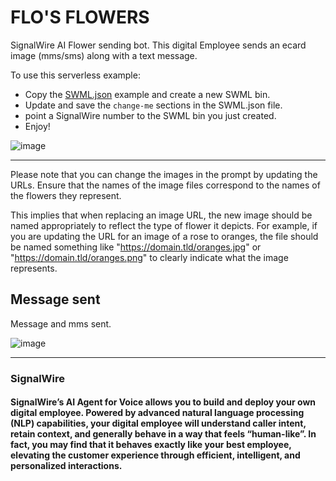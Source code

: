 # FLO'S FLOWERS
SignalWire AI Flower sending bot. This digital Employee sends an ecard image (mms/sms) along with a text message.

To use this serverless example:

* Copy the [SWML.json](https://github.com/Len-PGH/Flos_Flowers/blob/main/SWML.json) example and create a new SWML bin.
* Update and save the `change-me` sections in the SWML.json file.
* point a SignalWire number to the SWML bin you just created.
* Enjoy!



![image](https://github.com/Len-PGH/Flos_Flowers/assets/13131198/9c196439-c791-4ebe-8fc1-23ab934daf71)

-------------------

Please note that you can change the images in the prompt by updating the URLs. Ensure that the names of the image files correspond to the names of the flowers they represent.

This implies that when replacing an image URL, the new image should be named appropriately to reflect the type of flower it depicts. For example, if you are updating the URL for an image of a rose to oranges, the file should be named something like "https://domain.tld/oranges.jpg" or "https://domain.tld/oranges.png" to clearly indicate what the image represents.  

## Message sent

Message and mms sent.

![image](https://github.com/Len-PGH/Flos_Flowers/assets/13131198/655c2f17-a6a0-4938-9e86-66b3edd03764)






















---------------------

### SignalWire

#### SignalWire’s AI Agent for Voice allows you to build and deploy your own digital employee. Powered by advanced natural language processing (NLP) capabilities, your digital employee will understand caller intent, retain context, and generally behave in a way that feels “human-like”.  In fact, you may find that it behaves exactly like your best employee, elevating the customer experience through efficient, intelligent, and personalized interactions.

